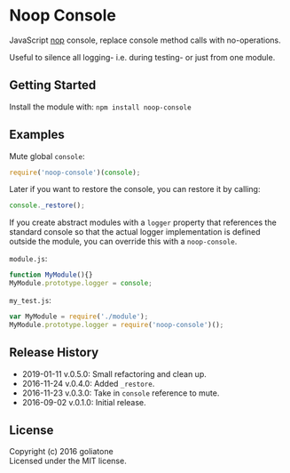 # Noop Console

JavaScript [nop][wiki] console, replace console method calls with no-operations.

Useful to silence all logging- i.e. during testing- or just from one module.

## Getting Started

Install the module with: `npm install noop-console`

## Examples
Mute global `console`:

```js
require('noop-console')(console);
```

Later if you want to restore the console, you can restore it by calling:

```js
console._restore();
```

If you create abstract modules with a `logger` property that references the standard console so that the actual logger implementation is defined outside the module, you can override this with a `noop-console`.

`module.js`:
```js
function MyModule(){}
MyModule.prototype.logger = console;
```

`my_test.js`:
```javascript
var MyModule = require('./module');
MyModule.prototype.logger = require('noop-console')();
```

## Release History

* 2019-01-11 v.0.5.0: Small refactoring and clean up.
* 2016-11-24 v.0.4.0: Added `_restore`.
* 2016-11-23 v.0.3.0: Take in `console` reference to mute.
* 2016-09-02 v.0.1.0: Initial release.

## License
Copyright (c) 2016 goliatone  
Licensed under the MIT license.


[wiki]: https://en.wikipedia.org/wiki/NOP
